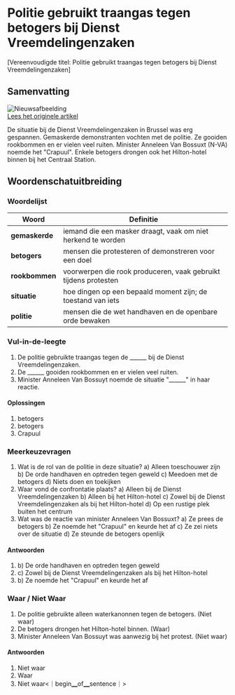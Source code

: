 # Politie gebruikt traangas tegen betogers bij Dienst Vreemdelingenzaken

[Vereenvoudigde titel: Politie gebruikt traangas tegen betogers bij Dienst Vreemdelingenzaken]

## Samenvatting

![Nieuwsafbeelding](https://prod-img.standaard.be/public/nieuws/72avh9-betog3-109.jpg/alternates/BASE_SIXTEEN_NINE/betog3-109.jpg)   
[Lees het originele artikel](https://www.standaard.be/binnenland/politie-zet-traangas-in-tegen-gemaskerde-betogers-bij-dienst-vreemdelingenzaken-twintig-mensen-opgepakt/97358960.html)

De situatie bij de Dienst Vreemdelingenzaken in Brussel was erg gespannen. Gemaskerde demonstranten vochten met de politie. Ze gooiden rookbommen en er vielen veel ruiten. Minister Anneleen Van Bossuxt (N-VA) noemde het "Crapuul". Enkele betogers drongen ook het Hilton-hotel binnen bij het Centraal Station.

## Woordenschatuitbreiding

### Woordelijst

| Woord | Definitie |
|-------|-----------|
| **gemaskerde** | iemand die een masker draagt, vaak om niet herkend te worden |
| **betogers** | mensen die protesteren of demonstreren voor een doel |
| **rookbommen** | voorwerpen die rook produceren, vaak gebruikt tijdens protesten |
| **situatie** | hoe dingen op een bepaald moment zijn; de toestand van iets |
| **politie** | mensen die de wet handhaven en de openbare orde bewaken |

### Vul-in-de-leegte
1. De politie gebruikte traangas tegen de ______ bij de Dienst Vreemdelingenzaken.
2. De ______ gooiden rookbommen en er vielen veel ruiten.
3. Minister Anneleen Van Bossuyt noemde de situatie "______" in haar reactie.

#### Oplossingen
1. betogers
2. betogers
3. Crapuul

### Meerkeuzevragen
1. Wat is de rol van de politie in deze situatie?
   a) Alleen toeschouwer zijn
   b) De orde handhaven en optreden tegen geweld
   c) Meedoen met de betogers
   d) Niets doen en toekijken
2. Waar vond de confrontatie plaats?
   a) Alleen bij de Dienst Vreemdelingenzaken
   b) Alleen bij het Hilton-hotel
   c) Zowel bij de Dienst Vreemdelingenzaken als bij het Hilton-hotel
   d) Op een rustige plek buiten het centrum
3. Wat was de reactie van minister Anneleen Van Bossuxt?
   a) Ze prees de betogers
   b) Ze noemde het "Crapuul" en keurde het af
   c) Ze zei niets over de situatie
   d) Ze steunde de betogers openlijk

#### Antwoorden
1. b) De orde handhaven en optreden tegen geweld
2. c) Zowel bij de Dienst Vreemdelingenzaken als bij het Hilton-hotel
3. b) Ze noemde het "Crapuul" en keurde het af

### Waar / Niet Waar
1. De politie gebruikte alleen waterkanonnen tegen de betogers. (Niet waar)
2. De betogers drongen het Hilton-hotel binnen. (Waar)
3. Minister Anneleen Van Bossuyt was aanwezig bij het protest. (Niet waar)

#### Antwoorden
1. Niet waar
2. Waar
3. Niet waar<｜begin▁of▁sentence｜>